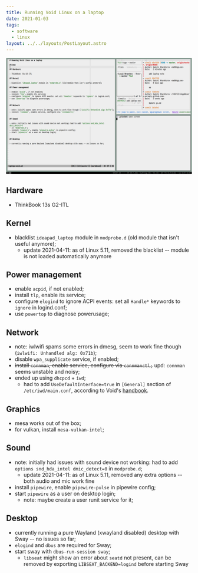 ```yaml
---
title: Running Void Linux on a laptop
date: 2021-01-03
tags:
  - software
  - linux
layout: ../../layouts/PostLayout.astro
---
```


![Sway running on Void Linux](/img/notes/laptop-sway-void.png)

## Hardware

- ThinkBook 13s G2-ITL

## Kernel

- blacklist `ideapad_laptop` module in `modprobe.d` (old module that isn't
  useful anymore);
  - update 2021-04-11: as of Linux 5.11, removed the blacklist -- module is not
    loaded automatically anymore

## Power management

- enable `acpid`, if not enabled;
- install `tlp`, enable its service;
- configure `elogind` to ignore ACPI events: set all `Handle*` keywords to
  `ignore` in logind.conf;
- use `powertop` to diagnose powerusage;

## Network

- note: iwlwifi spams some errors in dmesg, seem to work fine though
  (`iwlwifi: Unhandled alg: 0x71b`);
- disable `wpa_supplicate` service, if enabled;
- ~~install `connman`, enable service, configure via `connmanctl;`~~ upd:
  `connman` seems unstable and noisy;
- ended up using `dhcpcd` + `iwd`;
  - had to add `UseDefaultInterface=true` in `[General]` section of
    `/etc/iwd/main.conf`, according to Void's
    [handbook](https://docs.voidlinux.org/config/network/iwd.html#troubleshooting).

## Graphics

- mesa works out of the box;
- for vulkan, install `mesa-vulkan-intel`;

## Sound

- note: initially had issues with sound device not working: had to add
  `options snd_hda_intel dmic_detect=0` in `modprobe.d`;
  - update 2021-04-11: as of Linux 5.11, removed any extra options -- both audio
    and mic work fine
- install `pipewire`, enable `pipewire-pulse` in pipewire config;
- start `pipewire` as a user on desktop login;
  - note: maybe create a user runit service for it;

## Desktop

- currently running a pure Wayland (xwayland disabled) desktop with Sway -- no
  issues so far;
- `elogind` and `dbus` are required for Sway;
- start sway with `dbus-run-session sway`;
  - `libseat` might show an error about `seatd` not present, can be removed by
    exporting `LIBSEAT_BACKEND=logind` before starting Sway
